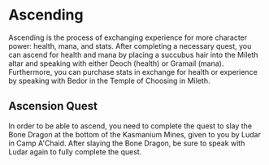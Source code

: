# Ascending

Ascending is the process of exchanging experience for more character power: health, mana, and stats. After completing a necessary quest, you can ascend for health and mana by placing a succubus hair into the Mileth altar and speaking with either Deoch (health) or Gramail (mana). Furthermore, you can purchase stats in exchange for health or experience by speaking with Bedor in the Temple of Choosing in Mileth.

## Ascension Quest

In order to be able to ascend, you need to complete the quest to slay the Bone Dragon at the bottom of the Kasmanium Mines, given to you by Ludar in Camp A'Chaid. After slaying the Bone Dragon, be sure to speak with Ludar again to fully complete the quest.


